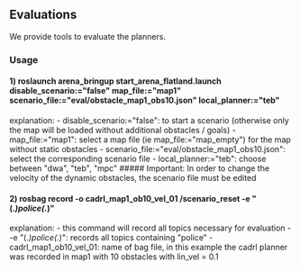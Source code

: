 ## Evaluations
We provide tools to evaluate the planners. 

### Usage
#### 1) roslaunch arena_bringup start_arena_flatland.launch disable_scenario:="false" map_file:="map1" scenario_file:="eval/obstacle_map1_obs10.json" local_planner:="teb"

  explanation:
    - disable_scenario:="false": to start a scenario (otherwise only the map will be loaded without additional obstacles / goals)
    - map_file:="map1": select a map file (ie map_file:="map_empty") for the map without static obstacles
    - scenario_file:="eval/obstacle_map1_obs10.json": select the corresponding scenario file
    - local_planner:="teb": choose between "dwa", "teb", "mpc"
    ##### Important:
      In order to change the velocity of the dynamic obstacles, the scenario file must be edited
    
#### 2) rosbag record -o cadrl_map1_ob10_vel_01 /scenario_reset -e "(.*)police(.*)"
  explanation:
    - this command will record all topics necessary for evaluation
    - -e "(.*)police(.*)": records all topics containing "police"
    - cadrl_map1_ob10_vel_01: name of bag file, in this example the cadrl planner was recorded in map1 with 10 obstacles with lin_vel = 0.1
    

